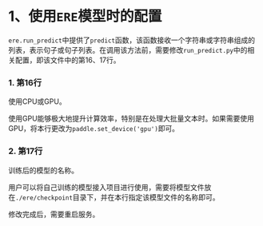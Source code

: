 # 1、使用`ERE`模型时的配置

`ere.run_predict`中提供了`predict`函数，该函数接收一个字符串或字符串组成的列表，表示句子或句子列表。在调用该方法前，需要修改`run_predict.py`中的相关配置，即该文件中的第16、17行。

### 1. 第16行

使用CPU或GPU。

使用GPU能够极大地提升计算效率，特别是在处理大批量文本时。如果需要使用GPU，将本行更改为`paddle.set_device('gpu')`即可。

### 2. 第17行

训练后的模型的名称。

用户可以将自己训练的模型接入项目进行使用，需要将模型文件放在`./ere/checkpoint`目录下，并在本行指定该模型文件的名称即可。

修改完成后，需要重启服务。

